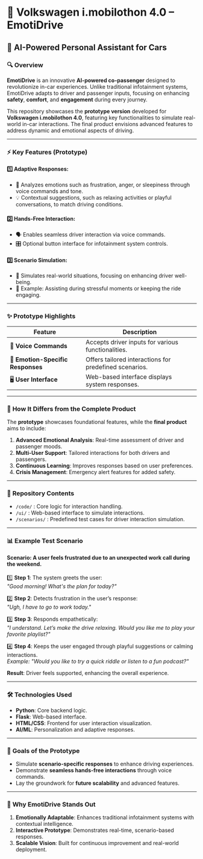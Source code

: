 # 🚗 **Volkswagen i.mobilothon 4.0 – EmotiDrive**  
## 🌟 **AI-Powered Personal Assistant for Cars**

### 🔍 **Overview**  
**EmotiDrive** is an innovative **AI-powered co-passenger** designed to revolutionize in-car experiences. Unlike traditional infotainment systems, EmotiDrive adapts to driver and passenger inputs, focusing on enhancing **safety**, **comfort**, and **engagement** during every journey.  

This repository showcases the **prototype version** developed for **Volkswagen i.mobilothon 4.0**, featuring key functionalities to simulate real-world in-car interactions. The final product envisions advanced features to address dynamic and emotional aspects of driving.

---

### ⚡ **Key Features (Prototype)**  

#### **1️⃣ Adaptive Responses:**  
- 🤝 Analyzes emotions such as frustration, anger, or sleepiness through voice commands and tone.
- 💡 Contextual suggestions, such as relaxing activities or playful conversations, to match driving conditions.  

#### **2️⃣ Hands-Free Interaction:**  
- 🗣️ Enables seamless driver interaction via voice commands.  
- 🎛️ Optional button interface for infotainment system controls.  

#### **3️⃣ Scenario Simulation:**  
- 🚦 Simulates real-world situations, focusing on enhancing driver well-being.  
- 🎯 Example: Assisting during stressful moments or keeping the ride engaging.  

---

### ✨ **Prototype Highlights**  

| Feature                  | Description                                         |
|--------------------------|-----------------------------------------------------|
| 🎤 **Voice Commands**    | Accepts driver inputs for various functionalities.  |
| 💬 **Emotion-Specific Responses** | Offers tailored interactions for predefined scenarios. |
| 🖥️ **User Interface**    | Web-based interface displays system responses.      |

---

### 🚀 **How It Differs from the Complete Product**  
The **prototype** showcases foundational features, while the **final product** aims to include:  

1. **Advanced Emotional Analysis**: Real-time assessment of driver and passenger moods.  
2. **Multi-User Support**: Tailored interactions for both drivers and passengers.  
3. **Continuous Learning**: Improves responses based on user preferences.  
4. **Crisis Management**: Emergency alert features for added safety.  

---

### 📂 **Repository Contents**  
- `/code/` : Core logic for interaction handling.  
- `/ui/` : Web-based interface to simulate interactions.  
- `/scenarios/` : Predefined test cases for driver interaction simulation.  

---

### 📊 **Example Test Scenario**  

#### **Scenario:** A user feels frustrated due to an unexpected work call during the weekend.  

1️⃣ **Step 1**: The system greets the user:  
   _"Good morning! What's the plan for today?"_  

2️⃣ **Step 2**: Detects frustration in the user’s response:  
   _"Ugh, I have to go to work today."_  

3️⃣ **Step 3**: Responds empathetically:  
   _"I understand. Let’s make the drive relaxing. Would you like me to play your favorite playlist?"_  

4️⃣ **Step 4**: Keeps the user engaged through playful suggestions or calming interactions.  
   _Example: "Would you like to try a quick riddle or listen to a fun podcast?"_  

**Result**: Driver feels supported, enhancing the overall experience.  

---

### 🛠️ **Technologies Used**  
- **Python**: Core backend logic.  
- **Flask**: Web-based interface.  
- **HTML/CSS**: Frontend for user interaction visualization.  
- **AI/ML**: Personalization and adaptive responses.  

---

### 🎯 **Goals of the Prototype**  
- Simulate **scenario-specific responses** to enhance driving experiences.  
- Demonstrate **seamless hands-free interactions** through voice commands.  
- Lay the groundwork for **future scalability** and advanced features.  

---

### 🏅 **Why EmotiDrive Stands Out**  
1. **Emotionally Adaptable**: Enhances traditional infotainment systems with contextual intelligence.  
2. **Interactive Prototype**: Demonstrates real-time, scenario-based responses.  
3. **Scalable Vision**: Built for continuous improvement and real-world deployment.  


